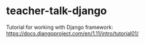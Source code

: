 # teacher-talk-django

Tutorial for working with Django framework:  https://docs.djangoproject.com/en/1.11/intro/tutorial01/
